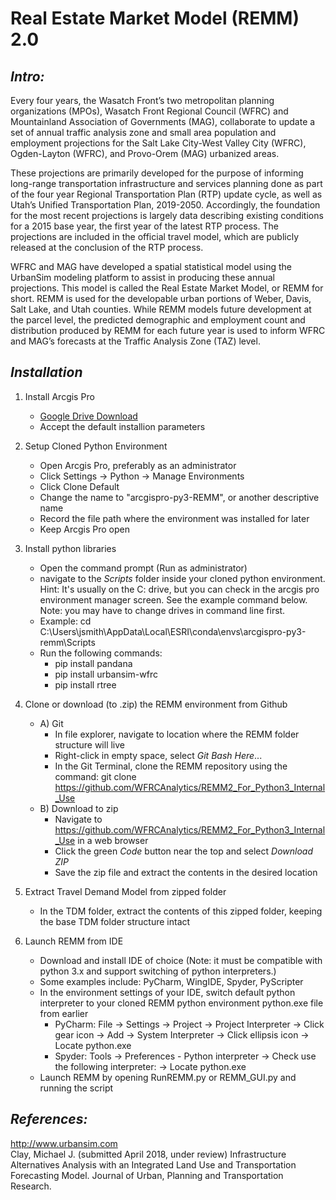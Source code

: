 # Real Estate Market Model (REMM) 2.0  

## *Intro:*  
 
Every four years, the Wasatch Front’s two metropolitan planning organizations (MPOs), Wasatch Front Regional Council (WFRC) and Mountainland Association of Governments (MAG), collaborate to update a set of annual traffic analysis zone and small area population and employment projections for the Salt Lake City-West Valley City (WFRC), Ogden-Layton (WFRC), and Provo-Orem (MAG) urbanized areas.  

These projections are primarily developed for the purpose of informing long-range transportation infrastructure and services planning done as part of the four year Regional Transportation Plan (RTP) update cycle, as well as Utah’s Unified Transportation Plan, 2019-2050. Accordingly, the foundation for the most recent projections is largely data describing existing conditions for a 2015 base year, the first year of the latest RTP process. The projections are included in the official travel model, which are publicly released at the conclusion of the RTP process.  

WFRC and MAG have developed a spatial statistical model using the UrbanSim modeling platform to assist in producing these annual projections. This model is called the Real Estate Market Model, or REMM for short. REMM is used for the developable urban portions of Weber, Davis, Salt Lake, and Utah counties. While REMM models future development at the parcel level, the predicted demographic and employment count and distribution produced by REMM for each future year is used to inform WFRC and MAG’s forecasts at the Traffic Analysis Zone (TAZ) level. 

## *Installation*  
1) Install Arcgis Pro
	- [Google Drive Download](https://drive.google.com/file/d/1eBHkQBPSMhGBrUjBYc1RORtBpkqA4N97/view?usp=sharing)
	- Accept the default installion parameters

2) Setup Cloned Python Environment
	- Open Arcgis Pro, preferably as an administrator
	- Click Settings -> Python -> Manage Environments
	- Click Clone Default
	- Change the name to "arcgispro-py3-REMM", or another descriptive name
	- Record the file path where the environment was installed for later
	- Keep Arcgis Pro open

3) Install python libraries
	- Open the command prompt (Run as administrator)
	- navigate to the *Scripts* folder inside your cloned python environment. Hint: It's usually on the C: drive, but you can check in the arcgis pro environment manager screen. See the example command below. Note: you may have to change drives in command line first.
	- Example: cd C:\Users\jsmith\AppData\Local\ESRI\conda\envs\arcgispro-py3-remm\Scripts
	- Run the following commands:
		- pip install pandana
		- pip install urbansim-wfrc
		- pip install rtree

4) Clone or download (to .zip) the REMM environment from Github  
	- A) Git  
		- In file explorer, navigate to location where the REMM folder structure will live
		- Right-click in empty space, select *Git Bash Here*...
		- In the Git Terminal, clone the REMM repository using the command: git clone https://github.com/WFRCAnalytics/REMM2_For_Python3_Internal_Use
	- B) Download to zip  
		- Navigate to https://github.com/WFRCAnalytics/REMM2_For_Python3_Internal_Use in a web browser
		- Click the green *Code* button near the top and select *Download ZIP*
		- Save the zip file and extract the contents in the desired location

5) Extract Travel Demand Model from zipped folder
	- In the TDM folder, extract the contents of this zipped folder, keeping the base TDM folder structure intact

6) Launch REMM from IDE
	- Download and install IDE of choice (Note: it must be compatible with python 3.x and support switching of python interpreters.)
	- Some examples include: PyCharm, WingIDE, Spyder, PyScripter
	- In the environment settings of your IDE, switch default python interpreter to your cloned REMM python environment python.exe file from earlier
		- PyCharm: File -> Settings -> Project -> Project Interpreter -> Click gear icon -> Add -> System Interpreter -> Click ellipsis icon -> Locate python.exe
		- Spyder: Tools -> Preferences - Python interpreter -> Check use the following interpreter: -> Locate python.exe
	- Launch REMM by opening RunREMM.py or REMM_GUI.py and running the script


## *References:*  
http://www.urbansim.com  
Clay, Michael J. (submitted April 2018, under review) Infrastructure Alternatives Analysis with an Integrated Land Use and Transportation Forecasting Model. Journal of Urban, Planning and Transportation Research.  
